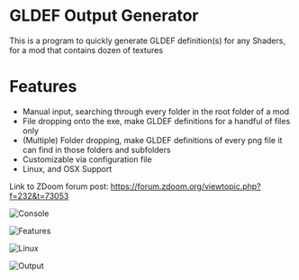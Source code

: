 # GLDEF Output Generator
This is a program to quickly generate GLDEF definition(s) for any Shaders, for a mod that contains dozen of textures

# Features
- Manual input, searching through every folder in the root folder of a mod
- File dropping onto the exe, make GLDEF definitions for a handful of files only
- (Multiple) Folder dropping, make GLDEF definitions of every png file it can find in those folders and subfolders
- Customizable via configuration file
- Linux, and OSX Support

Link to ZDoom forum post: https://forum.zdoom.org/viewtopic.php?f=232&t=73053

![Console](https://i.imgur.com/T4MNugW.png)

![Features](https://i.imgur.com/M99Do64.png)

![Linux](https://i.imgur.com/j1pLckq.png)

![Output](https://i.imgur.com/3XjhXQG.png)
